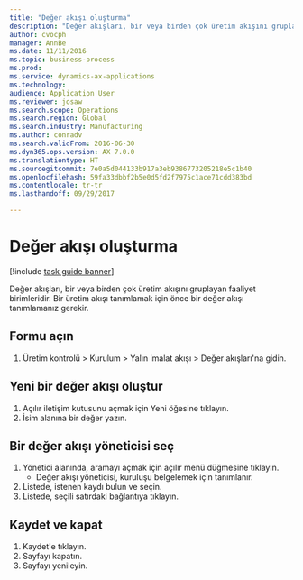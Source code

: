 ```yaml
--- 
title: "Değer akışı oluşturma"
description: "Değer akışları, bir veya birden çok üretim akışını gruplayan faaliyet birimleridir."
author: cvocph
manager: AnnBe
ms.date: 11/11/2016
ms.topic: business-process
ms.prod: 
ms.service: dynamics-ax-applications
ms.technology: 
audience: Application User
ms.reviewer: josaw
ms.search.scope: Operations
ms.search.region: Global
ms.search.industry: Manufacturing
ms.author: conradv
ms.search.validFrom: 2016-06-30
ms.dyn365.ops.version: AX 7.0.0
ms.translationtype: HT
ms.sourcegitcommit: 7e0a5d044133b917a3eb9386773205218e5c1b40
ms.openlocfilehash: 59fa33dbbf2b5e0d5fd2f7975c1ace71cdd383bd
ms.contentlocale: tr-tr
ms.lasthandoff: 09/29/2017

---
```

# <a name="create-a-value-stream"></a>Değer akışı oluşturma

[!include [task guide banner](../../includes/task-guide-banner.md)]

Değer akışları, bir veya birden çok üretim akışını gruplayan faaliyet birimleridir. Bir üretim akışı tanımlamak için önce bir değer akışı tanımlamanız gerekir.


## <a name="open-the-form"></a>Formu açın
1. Üretim kontrolü > Kurulum > Yalın imalat akışı > Değer akışları'na gidin.

## <a name="create-a-new-value-stream"></a>Yeni bir değer akışı oluştur
1. Açılır iletişim kutusunu açmak için Yeni öğesine tıklayın.
2. İsim alanına bir değer yazın.

## <a name="select-a-value-stream-manager"></a>Bir değer akışı yöneticisi seç
1. Yönetici alanında, aramayı açmak için açılır menü düğmesine tıklayın.
    * Değer akışı yöneticisi, kuruluşu belgelemek için tanımlanır.  
2. Listede, istenen kaydı bulun ve seçin.
3. Listede, seçili satırdaki bağlantıya tıklayın.

## <a name="save-and-close"></a>Kaydet ve kapat
1. Kaydet'e tıklayın.
2. Sayfayı kapatın.
3. Sayfayı yenileyin.


